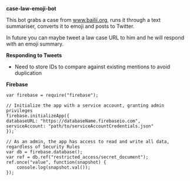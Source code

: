 **case-law-emoji-bot**

This bot grabs a case from www.bailii.org, runs it through a text summariser, converts it to emoji and posts to Twitter.

In future you can maybe tweet a law case URL to him and he will respond with an emoji summary.

**Responding to Tweets**

- Need to store IDs to compare against existing mentions to avoid duplication

**Firebase**
    
    var firebase = require("firebase");

    // Initialize the app with a service account, granting admin privileges
    firebase.initializeApp({
    databaseURL: "https://databaseName.firebaseio.com",
    serviceAccount: "path/to/serviceAccountCredentials.json"
    });`

    // As an admin, the app has access to read and write all data, regardless of Security Rules
    var db = firebase.database();
    var ref = db.ref("restricted_access/secret_document");
    ref.once("value", function(snapshot) {
        console.log(snapshot.val());
    });
